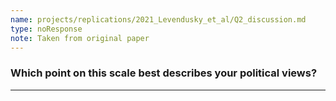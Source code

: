 ```yaml
---
name: projects/replications/2021_Levendusky_et_al/Q2_discussion.md
type: noResponse
note: Taken from original paper
---
```


### Which point on this scale best describes your political views? 

---
